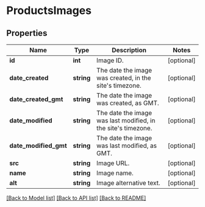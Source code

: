 # ProductsImages

## Properties
Name | Type | Description | Notes
------------ | ------------- | ------------- | -------------
**id** | **int** | Image ID. | [optional] 
**date_created** | **string** | The date the image was created, in the site&#x27;s timezone. | [optional] 
**date_created_gmt** | **string** | The date the image was created, as GMT. | [optional] 
**date_modified** | **string** | The date the image was last modified, in the site&#x27;s timezone. | [optional] 
**date_modified_gmt** | **string** | The date the image was last modified, as GMT. | [optional] 
**src** | **string** | Image URL. | [optional] 
**name** | **string** | Image name. | [optional] 
**alt** | **string** | Image alternative text. | [optional] 

[[Back to Model list]](../../README.md#documentation-for-models) [[Back to API list]](../../README.md#documentation-for-api-endpoints) [[Back to README]](../../README.md)


